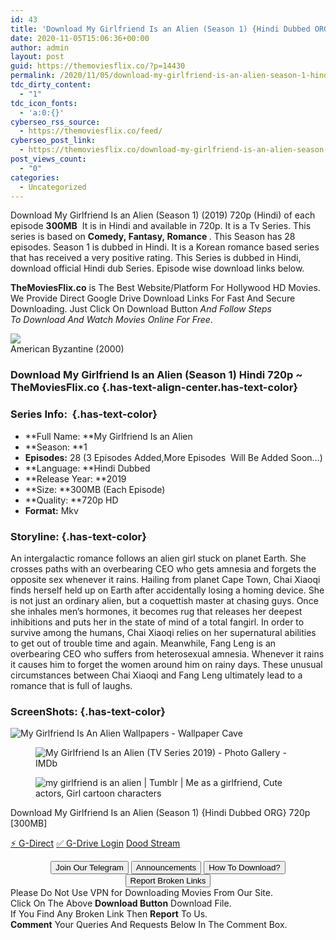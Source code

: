 ```yaml
---
id: 43
title: 'Download My Girlfriend Is an Alien (Season 1) {Hindi Dubbed ORG} 720p HD [300MB]'
date: 2020-11-05T15:06:36+00:00
author: admin
layout: post
guid: https://themoviesflix.co/?p=14430
permalink: /2020/11/05/download-my-girlfriend-is-an-alien-season-1-hindi-dubbed-org-720p-hd-300mb/
tdc_dirty_content:
  - "1"
tdc_icon_fonts:
  - 'a:0:{}'
cyberseo_rss_source:
  - https://themoviesflix.co/feed/
cyberseo_post_link:
  - https://themoviesflix.co/download-my-girlfriend-is-an-alien-season-1-hindi-720p/
post_views_count:
  - "0"
categories:
  - Uncategorized
---
```

Download My Girlfriend Is an Alien (Season 1) (2019)&nbsp;720p&nbsp;(Hindi) of each episode&nbsp;**300MB**&nbsp;&nbsp;It is in Hindi and available in&nbsp;720p. It is a&nbsp;Tv Series. This series is based on **Comedy,&nbsp;Fantasy,&nbsp;Romance&nbsp;**. This Season has 28 episodes. Season 1 is dubbed in Hindi. It is a Korean romance based series that has received a very positive rating. This Series is dubbed in Hindi, download official Hindi dub Series. Episode wise download links below.

**TheMoviesFlix.co**&nbsp;is The Best Website/Platform For Hollywood HD Movies. We Provide Direct Google Drive Download Links For Fast And Secure Downloading. Just Click On Download Button&nbsp;_And Follow Steps To&nbsp;Download And Watch Movies Online For Free_.

<div class="imdbwp imdbwp--movie dark">
  <div class="imdbwp__thumb">
    <a class="imdbwp__link" target="_blank" title="American Byzantine" href="https://www.imdb.com/title/tt1087429/" rel="nofollow noopener noreferrer"><img class="imdbwp__img" src="https://themoviesflix.co/wp-content/plugins/imdb-for-wordpress/assets/img/placeholder.png" /></a>
  </div>
  
  <div class="imdbwp__content">
    <div class="imdbwp__header">
      <span class="imdbwp__title">American Byzantine</span> (2000)
    </div>
  </div>
</div>

### Download My Girlfriend Is an Alien (Season 1) Hindi 720p ~ TheMoviesFlix.co {.has-text-align-center.has-text-color}

### Series Info:&nbsp; {.has-text-color}

  * **Full Name:&nbsp;**My Girlfriend Is an Alien
  * **Season:&nbsp;**1
  * **Episodes:** 28 (3 Episodes Added,More Episodes&nbsp; Will Be Added Soon…)
  * **Language:&nbsp;**Hindi Dubbed
  * **Release Year:&nbsp;**2019
  * **Size:&nbsp;**300MB (Each Episode)
  * **Quality:&nbsp;**720p HD
  * **Format:**&nbsp;Mkv

### Storyline: {.has-text-color}

An intergalactic romance follows an alien girl stuck on planet Earth. She crosses paths with an overbearing CEO who gets amnesia and forgets the opposite sex whenever it rains. Hailing from planet Cape Town, Chai Xiaoqi finds herself held up on Earth after accidentally losing a homing device. She is not just an ordinary alien, but a coquettish master at chasing guys. Once she inhales men’s hormones, it becomes rug that releases her deepest inhibitions and puts her in the state of mind of a total fangirl. In order to survive among the humans, Chai Xiaoqi relies on her supernatural abilities to get out of trouble time and again. Meanwhile, Fang Leng is an overbearing CEO who suffers from heterosexual amnesia. Whenever it rains it causes him to forget the women around him on rainy days. These unusual circumstances between Chai Xiaoqi and Fang Leng ultimately lead to a romance that is full of laughs.

### ScreenShots: {.has-text-color}<figure class="wp-block-image">

![My Girlfriend Is An Alien Wallpapers - Wallpaper Cave](https://wallpapercave.com/wp/wp6040065.jpg) </figure> <figure class="wp-block-image">![My Girlfriend Is an Alien (TV Series 2019) - Photo Gallery - IMDb](https://m.media-amazon.com/images/M/MV5BMjA0NWQ0OTEtNzY3YS00MDA2LTk1MjMtNGI1NjQxZmEzOGY5XkEyXkFqcGdeQXVyNTM2NzkwMzU@._V1_.jpg)</figure> <figure class="wp-block-image alignwide">![my girlfriend is an alien | Tumblr | Me as a girlfriend, Cute actors, Girl cartoon characters](https://i.pinimg.com/originals/e9/0d/77/e90d77f732b5469d2beeb6ed92179dca.gif)</figure> 

<p class="has-text-align-center has-text-color has-medium-font-size">
  Download My Girlfriend Is an Alien (Season 1) {Hindi Dubbed ORG} 720p [300MB]
</p>

<p class="has-text-align-center">
  <a class="maxbutton-13 maxbutton maxbutton-g-direct-1" target="_blank" title="tooltip" rel="nofollow noopener noreferrer" href="https://coinquint.com/a19340/"><span class="mb-text">⚡️ G-Direct</span></a> <a class="maxbutton-14 maxbutton maxbutton-g-drive" target="_blank" title="tooltip" rel="nofollow noopener noreferrer" href="https://coinquint.com/a19342/"><span class="mb-text">✅ G-Drive Login</span></a> <a class="maxbutton-15 maxbutton maxbutton-dood-stream" target="_blank" title="tooltip" rel="nofollow noopener noreferrer" href="https://coinquint.com/a19344/"><span class="mb-text">Dood Stream</span></a>
</p>

<center>
</center>

<center>
  <a href="https://t.me/themoviesflixcom" target="_blank" data-wpel-link="external" rel="nofollow external noopener noreferrer"><button class="button button5">Join Our Telegram</button></a> <a href="https://themoviesflix.co/download-my-girlfriend-is-an-alien-season-1-hindi-720p/#" target="_blank" data-wpel-link="external" rel="nofollow external noopener noreferrer"><button class="button button5">Announcements</button></a> <a href="https://themoviesflix.com/how-to-download/" target="_blank" data-wpel-link="external" rel="nofollow external noopener noreferrer"><button class="button button5">How To Download?</button></a> <a href="https://themoviesflix.co/download-my-girlfriend-is-an-alien-season-1-hindi-720p/#" target="_blank" data-wpel-link="external" rel="nofollow external noopener noreferrer"><button class="button button5">Report Broken Links</button></a>
</center>

<div class="alert alert-danger">
  Please Do Not Use VPN for Downloading Movies From Our Site.
</div>

<div class="alert alert-success">
  Click On The Above <strong>Download Button</strong> Download File.
</div>

<div class="alert alert-warning">
  If You Find Any Broken Link Then <strong>Report</strong> To Us.
</div>

<div class="alert alert-info">
  <strong>Comment</strong> Your Queries And Requests Below In The Comment Box.
</div>